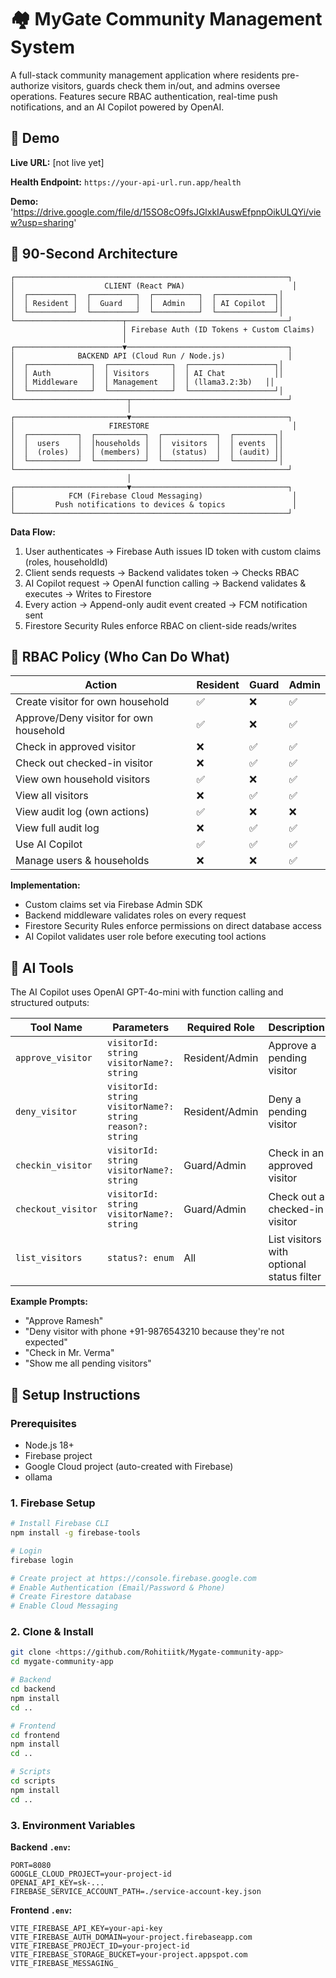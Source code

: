 # 🏘️ MyGate Community Management System

A full-stack community management application where residents pre-authorize visitors, guards check them in/out, and admins oversee operations. Features secure RBAC authentication, real-time push notifications, and an AI Copilot powered by OpenAI.

## 🎥 Demo

**Live URL:** [not live yet]

**Health Endpoint:** `https://your-api-url.run.app/health`

**Demo:** 'https://drive.google.com/file/d/15SO8cO9fsJGlxkIAuswEfpnpOikULQYi/view?usp=sharing'

## 📐 90-Second Architecture

```
┌─────────────────────────────────────────────────────────────┐
│                    CLIENT (React PWA)                        │
│  ┌──────────┐  ┌──────────┐  ┌──────────┐  ┌─────────────┐│
│  │ Resident │  │  Guard   │  │  Admin   │  │ AI Copilot  ││
│  └──────────┘  └──────────┘  └──────────┘  └─────────────┘│
└────────────────────────┬────────────────────────────────────┘
                         │ Firebase Auth (ID Tokens + Custom Claims)
                         │
┌────────────────────────▼────────────────────────────────────┐
│              BACKEND API (Cloud Run / Node.js)              │
│  ┌──────────────┐  ┌──────────────┐  ┌───────────────────┐│
│  │ Auth         │  │ Visitors     │  │ AI Chat           ││
│  │ Middleware   │  │ Management   │  │ (llama3.2:3b)   ││
│  └──────────────┘  └──────────────┘  └───────────────────┘│
└─────────────────────────┬───────────────────────────────────┘
                          │
┌─────────────────────────▼───────────────────────────────────┐
│                     FIRESTORE                                │
│  ┌───────────┐  ┌───────────┐  ┌────────────┐  ┌─────────┐│
│  │  users    │  │households │  │  visitors  │  │ events  ││
│  │  (roles)  │  │ (members) │  │  (status)  │  │ (audit) ││
│  └───────────┘  └───────────┘  └────────────┘  └─────────┘│
└─────────────────────────────────────────────────────────────┘
                          │
┌─────────────────────────▼───────────────────────────────────┐
│            FCM (Firebase Cloud Messaging)                    │
│         Push notifications to devices & topics               │
└─────────────────────────────────────────────────────────────┘
```

**Data Flow:**
1. User authenticates → Firebase Auth issues ID token with custom claims (roles, householdId)
2. Client sends requests → Backend validates token → Checks RBAC
3. AI Copilot request → OpenAI function calling → Backend validates & executes → Writes to Firestore
4. Every action → Append-only audit event created → FCM notification sent
5. Firestore Security Rules enforce RBAC on client-side reads/writes

## 🔐 RBAC Policy (Who Can Do What)

| Action | Resident | Guard | Admin |
|--------|----------|-------|-------|
| Create visitor for own household | ✅ | ❌ | ✅ |
| Approve/Deny visitor for own household | ✅ | ❌ | ✅ |
| Check in approved visitor | ❌ | ✅ | ✅ |
| Check out checked-in visitor | ❌ | ✅ | ✅ |
| View own household visitors | ✅ | ❌ | ✅ |
| View all visitors | ❌ | ✅ | ✅ |
| View audit log (own actions) | ✅ | ❌ | ❌ |
| View full audit log | ❌ | ✅ | ✅ |
| Use AI Copilot | ✅ | ✅ | ✅ |
| Manage users & households | ❌ | ❌ | ✅ |

**Implementation:**
- Custom claims set via Firebase Admin SDK
- Backend middleware validates roles on every request
- Firestore Security Rules enforce permissions on direct database access
- AI Copilot validates user role before executing tool actions

## 🤖 AI Tools

The AI Copilot uses OpenAI GPT-4o-mini with function calling and structured outputs:

| Tool Name | Parameters | Required Role | Description |
|-----------|------------|---------------|-------------|
| `approve_visitor` | `visitorId: string`<br>`visitorName?: string` | Resident/Admin | Approve a pending visitor |
| `deny_visitor` | `visitorId: string`<br>`visitorName?: string`<br>`reason?: string` | Resident/Admin | Deny a pending visitor |
| `checkin_visitor` | `visitorId: string`<br>`visitorName?: string` | Guard/Admin | Check in an approved visitor |
| `checkout_visitor` | `visitorId: string`<br>`visitorName?: string` | Guard/Admin | Check out a checked-in visitor |
| `list_visitors` | `status?: enum` | All | List visitors with optional status filter |

**Example Prompts:**
- "Approve Ramesh"
- "Deny visitor with phone +91-9876543210 because they're not expected"
- "Check in Mr. Verma"
- "Show me all pending visitors"

## 🚀 Setup Instructions

### Prerequisites
- Node.js 18+
- Firebase project
- Google Cloud project (auto-created with Firebase)
- ollama

### 1. Firebase Setup

```bash
# Install Firebase CLI
npm install -g firebase-tools

# Login
firebase login

# Create project at https://console.firebase.google.com
# Enable Authentication (Email/Password & Phone)
# Create Firestore database
# Enable Cloud Messaging
```

### 2. Clone & Install

```bash
git clone <https://github.com/Rohitiitk/Mygate-community-app>
cd mygate-community-app

# Backend
cd backend
npm install
cd ..

# Frontend
cd frontend
npm install
cd ..

# Scripts
cd scripts
npm install
cd ..
```

### 3. Environment Variables

**Backend `.env`:**
```env
PORT=8080
GOOGLE_CLOUD_PROJECT=your-project-id
OPENAI_API_KEY=sk-...
FIREBASE_SERVICE_ACCOUNT_PATH=./service-account-key.json
```

**Frontend `.env`:**
```env
VITE_FIREBASE_API_KEY=your-api-key
VITE_FIREBASE_AUTH_DOMAIN=your-project.firebaseapp.com
VITE_FIREBASE_PROJECT_ID=your-project-id
VITE_FIREBASE_STORAGE_BUCKET=your-project.appspot.com
VITE_FIREBASE_MESSAGING_
